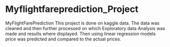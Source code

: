 # Myflightfareprediction_Project
MyFlightFarePrediction
This project is done on kaggle data. The data was cleaned and then further processed on which Exploratory data Analysis was made and results where displayed. Then using linear regression models price was predicted and compared to the actual prices.
